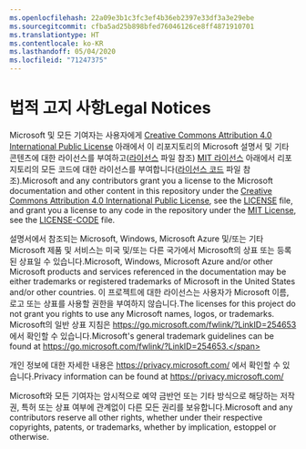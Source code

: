 ```yaml
---
ms.openlocfilehash: 22a09e3b1c3fc3ef4b36eb2397e33df3a3e29ebe
ms.sourcegitcommit: cfba5ad25b898bfed76046126ce8ff4871910701
ms.translationtype: HT
ms.contentlocale: ko-KR
ms.lasthandoff: 05/04/2020
ms.locfileid: "71247375"
---
```

# <a name="legal-notices"></a><span data-ttu-id="c4e67-101">법적 고지 사항</span><span class="sxs-lookup"><span data-stu-id="c4e67-101">Legal Notices</span></span>

<span data-ttu-id="c4e67-102">Microsoft 및 모든 기여자는 사용자에게 [Creative Commons Attribution 4.0 International Public License](https://creativecommons.org/licenses/by/4.0/legalcode) 아래에서 이 리포지토리의 Microsoft 설명서 및 기타 콘텐츠에 대한 라이선스를 부여하고([라이선스](LICENSE) 파일 참조) [MIT 라이선스](https://opensource.org/licenses/MIT) 아래에서 리포지토리의 모든 코드에 대한 라이선스를 부여합니다([라이선스 코드](LICENSE-CODE) 파일 참조).</span><span class="sxs-lookup"><span data-stu-id="c4e67-102">Microsoft and any contributors grant you a license to the Microsoft documentation and other content in this repository under the [Creative Commons Attribution 4.0 International Public License](https://creativecommons.org/licenses/by/4.0/legalcode), see the [LICENSE](LICENSE) file, and grant you a license to any code in the repository under the [MIT License](https://opensource.org/licenses/MIT), see the [LICENSE-CODE](LICENSE-CODE) file.</span></span>

<span data-ttu-id="c4e67-103">설명서에서 참조되는 Microsoft, Windows, Microsoft Azure 및/또는 기타 Microsoft 제품 및 서비스는 미국 및/또는 다른 국가에서 Microsoft의 상표 또는 등록된 상표일 수 있습니다.</span><span class="sxs-lookup"><span data-stu-id="c4e67-103">Microsoft, Windows, Microsoft Azure and/or other Microsoft products and services referenced in the documentation may be either trademarks or registered trademarks of Microsoft in the United States and/or other countries.</span></span>
<span data-ttu-id="c4e67-104">이 프로젝트에 대한 라이선스는 사용자가 Microsoft 이름, 로고 또는 상표를 사용할 권한을 부여하지 않습니다.</span><span class="sxs-lookup"><span data-stu-id="c4e67-104">The licenses for this project do not grant you rights to use any Microsoft names, logos, or trademarks.</span></span>
<span data-ttu-id="c4e67-105">Microsoft의 일반 상표 지침은 https://go.microsoft.com/fwlink/?LinkID=254653 에서 확인할 수 있습니다.</span><span class="sxs-lookup"><span data-stu-id="c4e67-105">Microsoft's general trademark guidelines can be found at https://go.microsoft.com/fwlink/?LinkID=254653.</span></span>

<span data-ttu-id="c4e67-106">개인 정보에 대한 자세한 내용은 https://privacy.microsoft.com/ 에서 확인할 수 있습니다.</span><span class="sxs-lookup"><span data-stu-id="c4e67-106">Privacy information can be found at https://privacy.microsoft.com/</span></span>

<span data-ttu-id="c4e67-107">Microsoft와 모든 기여자는 암시적으로 예약 금반언 또는 기타 방식으로 해당하는 저작권, 특허 또는 상표 여부에 관계없이 다른 모든 권리를 보유합니다.</span><span class="sxs-lookup"><span data-stu-id="c4e67-107">Microsoft and any contributors reserve all other rights, whether under their respective copyrights, patents, or trademarks, whether by implication, estoppel or otherwise.</span></span>
